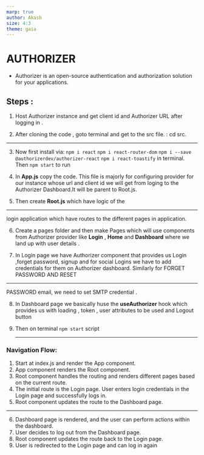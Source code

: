 ```yaml
---
marp: true
author: Akash
size: 4:3
theme: gaia
---
```


# AUTHORIZER
- Authorizer is an open-source authentication and authorization solution for your applications.

## Steps :
1. Host Authorizer instance and get client id and Authorizer URL after logging in .

2. After cloning the code , goto terminal and get to the src file. : cd src.

---
3. Now first install via:
`npm i react`
`npm i react-router-dom`
`npm i --save @authorizerdev/authorizer-react`
`npm i react-toastify`
in terminal.
Then ```npm start``` to run

5. In **App.js** copy the code. This file is majorly for configuring provider for our instance whose url and client id we will get from loging to the Authorizer Dashboard.It will be parent to Root.js.

6. Then create **Root.js** which have logic of the
---
 login application which have routes to the different pages in  application.


6. Create a pages folder and then make Pages which will use components from Authorizer provider like **Login** , **Home** and **Dashboard** where we land up with user details .

7. In Login page we have Authorizer component that provides us Login ,forget password, signup and for social Logins we have to add credentials for them on Authorizer dashboard.
Similarly for FORGET PASSWORD AND RESET 
---

PASSWORD email, we need to set SMTP credential .

8. In Dashboard page we basically huse the **useAuthorizer** hook which provides us with loading , token , user attributes to be used and Logout button
9. Then on terminal ```npm start``` script
    
    ---
### Navigation Flow:

1. Start at index.js and render the App component.
2. App component renders the Root component.
3. Root component handles the routing and renders different pages based on the current route.
4. The initial route is the Login page.
User enters login credentials in the Login page and successfully logs in.
5. Root component updates the route to the Dashboard page.

---

6. Dashboard page is rendered, and the user can perform actions within the dashboard.
7. User decides to log out from the Dashboard page.
8. Root component updates the route back to the Login page.
9. User is redirected to the Login page and can log in again
